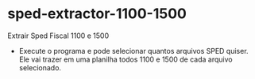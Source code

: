 # sped-extractor-1100-1500
Extrair Sped Fiscal 1100 e 1500

- Execute o programa e pode selecionar quantos arquivos SPED quiser. Ele vai trazer em uma planilha todos 1100 e 1500 de cada arquivo selecionado.
